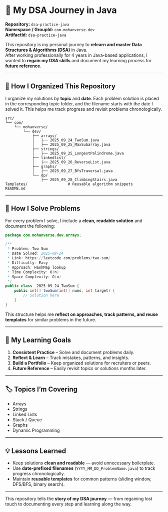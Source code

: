 
# 🚀 My DSA Journey in Java

**Repository:** `dsa-practice-java`  
**Namespace / GroupId:** `com.mohanverse.dev`  
**ArtifactId:** `dsa-practice-java`

This repository is my personal journey to **relearn and master Data Structures & Algorithms (DSA)** in Java.  
After working professionally for 4 years in Java-based applications, I wanted to **regain my DSA skills** and document my learning process for **future reference**.

---

## 📂 How I Organized This Repository

I organize my solutions by **topic** and **date**. Each problem solution is placed in the corresponding topic folder, and the filename starts with the date I solved it. This helps me track progress and revisit problems chronologically.

```
src/
└── com/
    └── mohanverse/
        └── dev/
            ├── arrays/
            │   ├── 2025_09_24_TwoSum.java
            │   ├── 2025_09_25_MaxSubarray.java
            ├── strings/
            │   ├── 2025_09_25_LongestPalindrome.java
            ├── linkedlist/
            │   ├── 2025_09_26_ReverseList.java
            ├── graphs/
            │   ├── 2025_09_27_BfsTraversal.java
            └── dp/
                ├── 2025_09_28_ClimbingStairs.java
Templates/                  # Reusable algorithm snippets
README.md
```

---

## 📝 How I Solve Problems

For every problem I solve, I include a **clean, readable solution** and document the following:

```java
package com.mohanverse.dev.arrays;

/**
 * Problem: Two Sum
 * Date Solved: 2025-09-24
 * Link: https://leetcode.com/problems/two-sum/
 * Difficulty: Easy
 * Approach: HashMap lookup
 * Time Complexity: O(n)
 * Space Complexity: O(n)
 */
public class _2025_09_24_TwoSum {
    public int[] twoSum(int[] nums, int target) {
        // Solution here
    }
}
```

This structure helps me **reflect on approaches, track patterns, and reuse templates** for similar problems in the future.

---

## 🎯 My Learning Goals

1. **Consistent Practice** – Solve and document problems daily.
2. **Reflect & Learn** – Track mistakes, patterns, and insights.
3. **Build a Portfolio** – Keep organized solutions for recruiters or peers.
4. **Future Reference** – Easily revisit topics or solutions months later.

---

## 🏷 Topics I’m Covering

- Arrays
- Strings
- Linked Lists
- Stack / Queue
- Graphs
- Dynamic Programming

---

## 💡 Lessons Learned

- Keep solutions **clean and readable** — avoid unnecessary boilerplate.
- Use **date-prefixed filenames** (`YYYY_MM_DD_ProblemName.java`) to track progress chronologically.
- Maintain **reusable templates** for common patterns (sliding window, DFS/BFS, binary search).

---

This repository tells the **story of my DSA journey** — from regaining lost touch to documenting every step and learning along the way.
